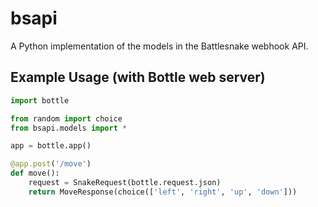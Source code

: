 # bsapi

A Python implementation of the models in the Battlesnake webhook API.

## Example Usage (with Bottle web server)

```python
import bottle

from random import choice
from bsapi.models import *

app = bottle.app()

@app.post('/move')
def move():
    request = SnakeRequest(bottle.request.json)
    return MoveResponse(choice(['left', 'right', 'up', 'down']))
```
